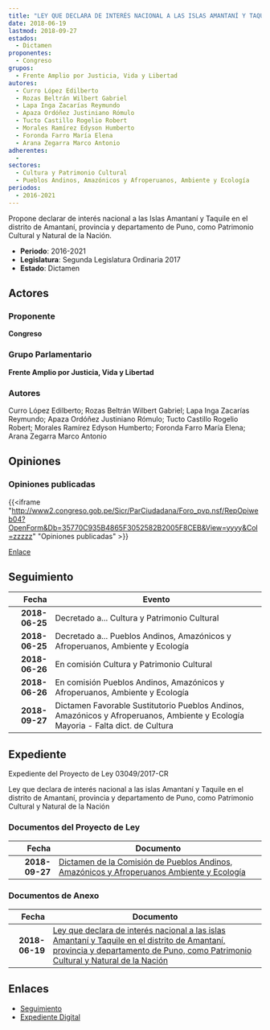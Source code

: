 ```yaml
---
title: "LEY QUE DECLARA DE INTERÉS NACIONAL A LAS ISLAS AMANTANÍ Y TAQUILE EN EL DISTRITO DE AMANTANÍ, PROVINCIA Y DEPARTAMENTO DE PUNO, COMO PATRIMONIO CULTURAL Y NATURAL DE LA NACIÓN"
date: 2018-06-19
lastmod: 2018-09-27
estados: 
  - Dictamen
proponentes: 
  - Congreso
grupos: 
  - Frente Amplio por Justicia, Vida y Libertad
autores: 
  - Curro López Edilberto
  - Rozas Beltrán Wilbert Gabriel
  - Lapa Inga Zacarías Reymundo
  - Apaza Ordóñez Justiniano Rómulo
  - Tucto Castillo Rogelio Robert
  - Morales Ramírez Edyson Humberto
  - Foronda Farro María Elena
  - Arana Zegarra Marco Antonio
adherentes: 
  - 
sectores: 
  - Cultura y Patrimonio Cultural
  - Pueblos Andinos, Amazónicos y Afroperuanos, Ambiente y Ecología
periodos: 
  - 2016-2021
---
```


Propone declarar de interés nacional a las Islas Amantaní y Taquile en el distrito de Amantaní, provincia y departamento de Puno, como Patrimonio Cultural y Natural de la Nación.

- **Periodo**: 2016-2021
- **Legislatura**: Segunda Legislatura Ordinaria 2017
- **Estado**: Dictamen

## Actores

### Proponente

**Congreso**

### Grupo Parlamentario

**Frente Amplio por Justicia, Vida y Libertad**

### Autores

Curro López Edilberto; Rozas Beltrán Wilbert Gabriel; Lapa Inga Zacarías Reymundo; Apaza Ordóñez Justiniano Rómulo; Tucto Castillo Rogelio Robert; Morales Ramírez Edyson Humberto; Foronda Farro María Elena; Arana Zegarra Marco Antonio


## Opiniones

### Opiniones publicadas

{{<iframe "http://www2.congreso.gob.pe/Sicr/ParCiudadana/Foro_pvp.nsf/RepOpiweb04?OpenForm&Db=35770C935B4865F3052582B2005F8CEB&View=yyyy&Col=zzzzz" "Opiniones publicadas" >}}

[Enlace](http://www2.congreso.gob.pe/Sicr/ParCiudadana/Foro_pvp.nsf/RepOpiweb04?OpenForm&Db=35770C935B4865F3052582B2005F8CEB&View=yyyy&Col=zzzzz)

## Seguimiento

| Fecha | Evento |
|------:|--------|
| **2018-06-25** | Decretado a... Cultura y Patrimonio Cultural|
| **2018-06-25** | Decretado a... Pueblos Andinos, Amazónicos y Afroperuanos, Ambiente y Ecología|
| **2018-06-26** | En comisión Cultura y Patrimonio Cultural|
| **2018-06-26** | En comisión Pueblos Andinos, Amazónicos y Afroperuanos, Ambiente y Ecología|
| **2018-09-27** | Dictamen Favorable Sustitutorio Pueblos Andinos, Amazónicos y Afroperuanos, Ambiente y Ecología Mayoria - Falta dict. de Cultura|


## Expediente

Expediente del Proyecto de Ley 03049/2017-CR

Ley que declara de interés nacional a las islas Amantaní y Taquile en el distrito de Amantaní, provincia y departamento de Puno, como Patrimonio Cultural y Natural de la Nación


### Documentos del Proyecto de Ley

| Fecha | Documento |
|------:|--------|
| **2018-09-27** | [Dictamen de la Comisión de Pueblos Andinos, Amazónicos y Afroperuanos Ambiente y Ecología](http://www.leyes.congreso.gob.pe/Documentos/2016_2021/Dictamenes/Proyectos_de_Ley/03049DC19MAY20180927.pdf) |

### Documentos de Anexo

| Fecha | Documento |
|------:|--------|
| **2018-06-19** | [Ley que declara de interés nacional a las islas Amantaní y Taquile en el distrito de Amantaní, provincia y departamento de Puno, como Patrimonio Cultural y Natural de la Nación](http://www.leyes.congreso.gob.pe/Documentos/2016_2021/Proyectos_de_Ley_y_de_Resoluciones_Legislativas/PL0304920180619..PDF) |

## Enlaces 

- [Seguimiento](http://www2.congreso.gob.pehttp://www2.congreso.gob.pe/Sicr/TraDocEstProc/CLProLey2016.nsf/f7fff46988ca05b1052578e100829cc7/eda14c3142060a14052582b200622642?OpenDocument)
- [Expediente Digital](http://www2.congreso.gob.pehttp://www2.congreso.gob.pe/Sicr/TraDocEstProc/CLProLey2016.nsf/f7fff46988ca05b1052578e100829cc7/eda14c3142060a14052582b200622642?OpenDocument&Click=05257FB7005EB655.eb71d0cf91d8294e05256cdf006b5706/$Body/0.1C6C)
